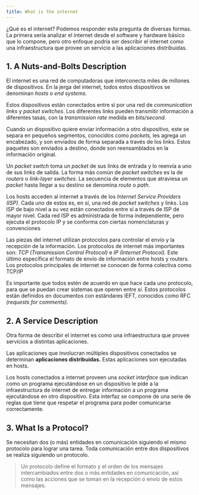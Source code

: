 ```yaml
---
title: What is the internet
---
```


¿Qué es el internet? Podemos responder esta pregunta de diversas formas. La primera sería analizar el internet desde el software y hardware básico que lo compone, pero otro enfoque podría ser describir el internet como una infraestructura que provee un servicio a las aplicaciones distribuidas.

## 1. A Nuts-and-Bolts Description

El internet es una red de computadoras que interconecta miles de millones de dispositivos. En la jerga del internet, todos estos dispositivos se denominan *hosts* o *end systems.*

Estos dispositivos están conectados entre sí por una red de *communication links* y *packet switches*. Los diferentes links pueden transmitir información a diferentes tasas, con la *transmission rate* medida en *bits/second.*

Cuando un dispositivo quiere enviar información a otro dispositivo, este se separa en pequeños segmentos, conocidos como *packets,* les agrega un encabezado, y son enviados de forma separada a través de los links. Estos paquetes son enviados a destino, donde son reensamblados en la información original.

Un *packet switch* toma un *packet* de sus links de entrada y lo reenvía a uno de sus links de salida. La forma más común de *packet switches* es la de *routers* o *link-layer* *switches*. La secuencia de elementos que atraviesa un *packet* hasta llegar a su destino se denomina *route* o *path*.

Los hosts acceden al internet a través de los *Internet Service Providers (ISP)*. Cada uno de estos es, en sí, una red de *packet switches* y links. Los ISP de bajo nivel a su vez están conectados entre sí a través de ISP de mayor nivel. Cada red ISP es administrada de forma independiente, pero ejecuta el protocolo IP y se conforma con ciertas nomenclaturas y convenciones

Las piezas del internet utilizan protocolos para controlar el envío y la recepción de la información. Los protocolos de internet más importantes son: *TCP (Transmission Control Protocol)* e *IP (Internet Protocol).* Este último específica el formato de envío de información entre hosts y routers. Los protocolos principales de internet se conocen de forma colectiva como TCP/IP

Es importante que todos estén de acuerdo en que hace cada uno protocolo, para que se puedan crear sistemas que operen entre sí. Estos protocolos están definidos en documentos con estándares IEFT, conocidos como RFC *(requests for comments).*

## 2. A Service Description

Otra forma de describir el internet es como una infraestructura que provee servicios a distintas aplicaciones.

Las aplicaciones que involucran múltiples dispositivos conectados se determinan **aplicaciones distribuidas.** Estas aplicaciones son ejecutadas en hosts.

Los hosts conectados a internet proveen una *socket interface* que indican como un programa ejecutándose en un dispositivo le pide a la infraestructura de internet de entregar información a un programa ejecutándose en otro dispositivo. Esta interfaz se compone de una serie de reglas que tiene que respetar el programa para poder comunicarse correctamente.

## 3. What Is a Protocol?

Se necesitan dos (o más) entidades en comunicación siguiendo el mismo protocolo para lograr una tarea. Toda comunicación entre dos dispositivos se realiza siguiendo un protocolo.

> Un protocolo define el formato y el orden de los mensajes intercambiados entre dos o más entidades en comunicación, así como las acciones que se toman en la recepción o envío de estos mensajes.
